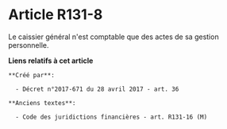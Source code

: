 # Article R131-8

Le caissier général n'est comptable que des actes de sa gestion personnelle.

**Liens relatifs à cet article**

	**Créé par**:

	  - Décret n°2017-671 du 28 avril 2017 - art. 36

	**Anciens textes**:

	  - Code des juridictions financières - art. R131-16 (M)
